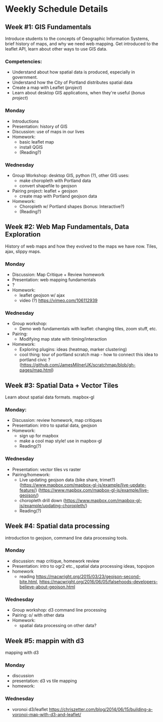 # Weekly Schedule Details

## Week #1: GIS Fundamentals

Introduce students to the concepts of Geographic Information Systems, brief history of maps, and why we need web mapping. Get introduced to the leaflet API, learn about other ways to use GIS data.

### Competencies:

* Understand about how spatial data is produced, especially in government.
* Understand how the City of Portland distributes spatial data
* Create a map with Leaflet (*project*)
* Learn about desktop GIS applications, when they're useful (*bonus project*)

### Monday

* Introductions
* Presentation: history of GIS
* Discussion: use of maps in our lives
* Homework: 
    * basic leaflet map
    * install QGIS
    * (Reading?)

### Wednesday

* Group Workshop: desktop GIS, python (?), other GIS uses:
    * make choropleth with Portland data
    * convert shapefile to geojson
* Pairing project: leaflet + geojson
    * create map with Portland geojson data
* Homework:
    * Choropleth w/ Portland shapes (bonus: Interactive?)
    * (Reading?)

## Week #2: Web Map Fundamentals, Data Exploration

History of web maps and how they evolved to the maps we have now. Tiles, ajax, slippy maps.

### Monday

* Discussion: Map Critique + Review homework
* Presentation: web mapping fundamentals
* ?
* Homework:
    * leaflet geojson w/ ajax
    * video (?) https://vimeo.com/106112939

### Wednesday

* Group workshop:
    * Demo web fundamentals with leaflet: changing tiles, zoom stuff, etc.
* Pairing: 
    * Modifying map state with timing/interaction
* Homework:
    * Exploring plugins: ideas (heatmap, marker clustering)
    * cool thing: tour of portland scratch map - how to connect this idea to portland civic ? (https://github.com/JamesMilnerUK/scratchmap/blob/gh-pages/map.html)

## Week #3: Spatial Data + Vector Tiles

Learn about spatial data formats. mapbox-gl

### Monday:

* Discussion: review homework, map critiques 
* Presentation: intro to spatial data, geojson
* Homework:
    - sign up for mapbox
    - make a cool map style! use in mapbox-gl
    - Reading(?)

### Wednesday

* Presentation: vector tiles vs raster
* Pairing/homework:
    - Live updating geojson data (bike share, trimet?) (https://www.mapbox.com/mapbox-gl-js/example/live-update-feature/) (https://www.mapbox.com/mapbox-gl-js/example/live-geojson/)
    - choropleth drill down (https://www.mapbox.com/mapbox-gl-js/example/updating-choropleth/)
    - Reading(?)

## Week #4: Spatial data processing

introduction to geojson, command line data processing tools.

### Monday

* discussion: map critique, homework review
* Presentation: intro to ogr2 etc., spatial data processing ideas, topojson
* homework
    - reading https://macwright.org/2015/03/23/geojson-second-bite.html, https://macwright.org/2016/06/05/falsehoods-developers-believe-about-geojson.html

### Wednesday

* Group workshop: d3 command line processing
* Pairing: o/ with other data
* Homework:
    - spatial data processing on other data?

## Week #5: mappin with d3

mapping with d3

### Monday

* discussion
* presentation: d3 vs tile mapping
* homework:

### Wednesday

* voronoi d3/leaflet https://chriszetter.com/blog/2014/06/15/building-a-voronoi-map-with-d3-and-leaflet/
